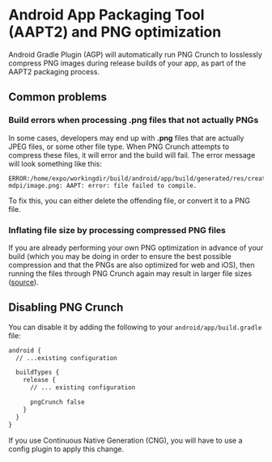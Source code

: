 # Android App Packaging Tool (AAPT2) and PNG optimization

Android Gradle Plugin (AGP) will automatically run PNG Crunch to losslessly compress PNG images during release builds of your app, as part of the AAPT2 packaging process.

## Common problems

### Build errors when processing .png files that not actually PNGs

In some cases, developers may end up with **.png** files that are actually JPEG files, or some other file type. When PNG Crunch attempts to compress these files, it will error and the build will fail. The error message will look something like this:

```
ERROR:/home/expo/workingdir/build/android/app/build/generated/res/createBundleReleaseJsAndAssets/drawable-mdpi/image.png: AAPT: error: file failed to compile.
```

To fix this, you can either delete the offending file, or convert it to a PNG file.

### Inflating file size by processing compressed PNG files

If you are already performing your own PNG optimization in advance of your build (which you may be doing in order to ensure the best possible compression and that the PNGs are also optimized for web and iOS), then running the files through PNG Crunch again may result in larger file sizes ([source](https://developer.android.com/topic/performance/reduce-apk-size#groovy)).

## Disabling PNG Crunch

You can disable it by adding the following to your `android/app/build.gradle` file:

```diff
android {
  // ...existing configuration

  buildTypes {
    release {
      // ... existing configuration

      pngCrunch false
    }
  }
}
```

If you use Continuous Native Generation (CNG), you will have to use a config plugin to apply this change.